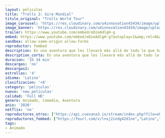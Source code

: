 ```yaml
---
layout: peliculas
title: "Trolls 2: Gira Mundial"
titulo_original: "Trolls World Tour"
image_carousel: 'https://res.cloudinary.com/u4innovation43434/image/upload/v1587003778/trolls2-min_ivf11b.jpg'
image_banner: 'https://res.cloudinary.com/u4innovation43434/image/upload/v1587003795/Trolls_2_Gira_mundial11-min_rnrzaq.jpg'
trailer: https://www.youtube.com/embed/eDzeAdlgH-g
embed: https://www.youtube.com/embed/eDzeAdlgH-g?autoplay=1&amp;rel=0&amp;hd=1&border=0&wmode=opaque&enablejsapi=1&modestbranding=1&controls=1&showinfo=0
sandbox: allow-same-origin allow-forms
reproductor: fembed
description: En una aventura que les llevará más allá de todo lo que habían conocido, Poppy y Branch descubren que su tribu de Trolls es solo una de las seis que existen, que el resto están repartidas en seis reinos y consagradas a seis tipos distintos de música, funk, country, tecno, clásica, pop y rock. La reina Bárbara, miembro de la realeza del hard rock, y su padre, el Rey Metal, quieren acabar con el resto de géneros musicales e imponer el reinado del rock. Con el destino del mundo en juego, Poppy y Branch, junto con el resto de la pandilla — Grandullón, Chanelle, Satén, Cooper y Guy Diamante—, visitarán los demás reinos para unir a los Trolls contra los planes de Barb de eclipsarlos a todos.
description_corta: En una aventura que les llevará más allá de todo lo que habían conocido, Poppy y Branch descubren que su tribu de Trolls es solo una de las seis que existen, que el resto están repartidas en seis ..
duracion: '1h 34 min'
descargas: 'no'
descargas2:
estrellas: '4'
idioma: 'Latino'
clasificacion: '+8'
category: 'peliculas'
nuevo: 'new_peliculas'
calidad: 'Full HD'
genero: Animado, Comedia, Aventura
anio: '2020'
netflix: 'no'
reproductores_otros: ["https://api.cuevana3.io/stream/index.php?file=ek5lbm9xYWNrS0xYMTZLa2xNbkdvY3ZTb3BtZng4TGp6ZFpobGFMUGtOelcwcUZmbWRIVzRkakVuS0JnbEplcG1KUnNZSlRTMGViVTBxZGdsdEhPb3J5cWRZaDN1NjZzbGFxWVlLRFNsUT09","Latino","https://player.premiumstream.live/player.php?id=MjM1OA&sub=","Latino","https://gdriveplayer.me/embed2.php?link=HT2f6bmBjlGV%252BE7eLfCQJQ3kIyaACRxtvV043xWShxIWCsfIHyb25VvhkA1GexnQ81hprsJl9YpdGEhUX8yXAzZ9U5%252Bdyy5T%252BOXEXAha%252BM87BJ%252BRT9fZ4xeBCg8wg8vz9cjoswyHiTy6CyEUJgNfScPJ8LCgLLrYtr1k7LraFZ75PcSkIuqzRfueQ4jbz94c5cdOxuZS%252F%252F2svrMaQDdiut","Latino","https://gdriveplayer.me/embed2.php?link=RLFKBEdw5aCVAAMTgswweQ900pZ6n%252BnaYgugU2p6eEQKjI278h1JAUoZ2zOt2gh34QlBK5wsIfd21%252BNvUjPIWrB9v2QsS8HS9hXzbnmk0mYUIe8CfjBawCip0d0qtsaX9iOH7DNLBk8OoCQX6M00T7RizU160uh8l049bywa%252BKPU8fkzGXPvH5BlzGZb%252BAMPN95j9XiZr4AJCT1Gk%252F2tbn","Latino","https://mstream.website/f9amhixr3ib9","Latino"]
reproductores_fembed: ["https://feurl.com/v/lnxj2indg42d1ne","Latino","https://feurl.com/v/05x8nal0rex6r3p","Latino"]
tags:
- Animado
---
```



 







